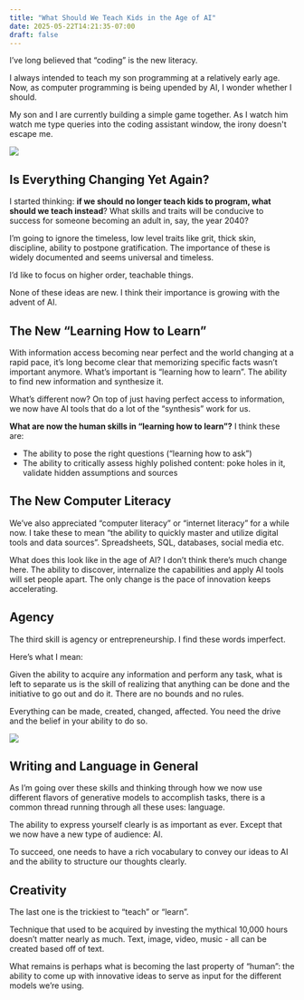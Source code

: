 ```yaml
---
title: "What Should We Teach Kids in the Age of AI"
date: 2025-05-22T14:21:35-07:00
draft: false
---
```


I’ve long believed that “coding” is the new literacy. 

I always intended to teach my son programming at a relatively early age.
Now, as computer programming is being upended by AI, I wonder whether I should.

My son and I are currently building a simple game together. As I watch him watch me type queries into the coding assistant window, the irony doesn't escape me.

![](/img/baby_coding.png)

## Is Everything Changing Yet Again?

I started thinking: **if we should no longer teach kids to program, what should we teach instead**? What skills and traits will be conducive to success for someone becoming an adult in, say, the year 2040?

I’m going to ignore the timeless, low level traits like grit, thick skin, discipline, ability to postpone gratification. The importance of these is widely documented and seems universal and timeless.

I’d like to focus on higher order, teachable things.

None of these ideas are new. I think their importance is growing with the advent of AI.



## The New “Learning How to Learn”
With information access becoming near perfect and the world changing at a rapid pace, it’s long become clear that memorizing specific facts wasn’t important anymore.
What’s important is “learning how to learn”.
The ability to find new information and synthesize it.

What’s different now? On top of just having perfect access to information, we now have AI tools that do a lot of the “synthesis” work for us.

**What are now the human skills in “learning how to learn”?** I think these are:
- The ability to pose the right questions (“learning how to ask”)
- The ability to critically assess highly polished content: poke holes in it, validate hidden assumptions and sources

## The New Computer Literacy
We’ve also appreciated “computer literacy” or “internet literacy” for a while now. I take these to mean “the ability to quickly master and utilize digital tools and data sources”. Spreadsheets, SQL, databases, social media etc.

What does this look like in the age of AI?
I don’t think there’s much change here. The ability to discover, internalize the capabilities and apply AI tools will set people apart.
The only change is the pace of innovation keeps accelerating.

## Agency
The third skill is agency or entrepreneurship.
I find these words imperfect.

Here’s what I mean:

Given the ability to acquire any information and perform any task, what is left to separate us is the skill of realizing that anything can be done and the initiative to go out and do it.
There are no bounds and no rules.

Everything can be made, created, changed, affected. You need the drive and the belief in your ability to do so.

![](/img/baby_boardroom.png)


## Writing and Language in General
As I’m going over these skills and thinking through how we now use different flavors of generative models to accomplish tasks, there is a common thread running through all these uses: language.


The ability to express yourself clearly is as important as ever. Except that we now have a new type of audience: AI.


To succeed, one needs to have a rich vocabulary to convey our ideas to AI and the ability to structure our thoughts clearly.

## Creativity
The last one is the trickiest to “teach” or “learn”.

Technique that used to be acquired by investing the mythical 10,000 hours doesn’t matter nearly as much.
Text, image, video, music - all can be created based off of text.

What remains is perhaps what is becoming the last property of “human”: the ability to come up with innovative ideas to serve as input for the different models we’re using.

